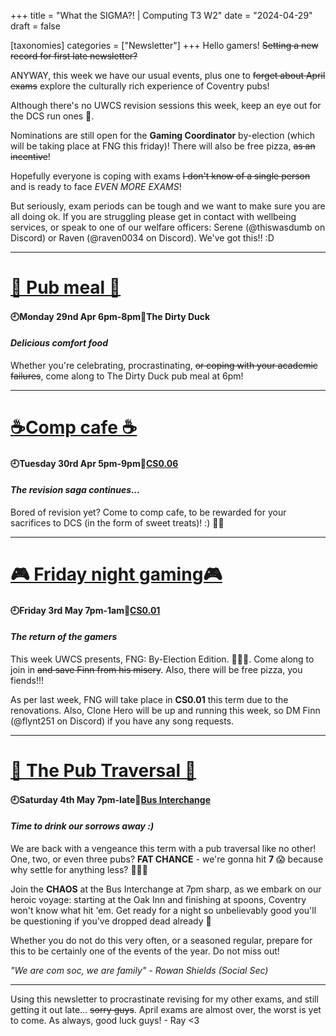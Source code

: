 +++
title = "What the SIGMA?! | Computing T3 W2"
date = "2024-04-29"
draft = false

[taxonomies]
categories = ["Newsletter"]
+++
Hello gamers! ~~Setting a new record for first late newsletter?~~

ANYWAY, this week we have our usual events, plus one to ~~forget about April exams~~ explore the culturally rich experience of Coventry pubs! 

Although there's no UWCS revision sessions this week, keep an eye out for the DCS run ones 👀. 

Nominations are still open for the **Gaming Coordinator** by-election (which will be taking place at FNG this friday)! There will also be free pizza, ~~as an incentive~~!

Hopefully everyone is coping with exams ~~I don't know of a single person~~ and is ready to face *EVEN MORE EXAMS*!

But seriously, exam periods can be tough and we want to make sure you are all doing ok. If you are struggling please get in contact with wellbeing services, or speak to one of our welfare officers: Serene (@thiswasdumb on Discord) or Raven (@raven0034 on Discord). We've got this!! :D

--------------------------------------------------------------------------
# [🍔 Pub meal 🍔](https://uwcs.co.uk/events/t3/w2/pub/)

#### 🕘Monday 29nd Apr 6pm-8pm📍The Dirty Duck
#### *Delicious comfort food*

Whether you're celebrating, procrastinating, ~~or coping with your academic failures~~, come along to The Dirty Duck pub meal at 6pm!

--------------------------------------------------------------------------
# [☕Comp cafe ☕](https://uwcs.co.uk/events/t3/w2/compcafe/)

#### 🕘Tuesday 30rd Apr 5pm-9pm📍[CS0.06](https://campus.warwick.ac.uk/search/623c888a421e6f5928c0d038)
#### *The revision saga continues...*

Bored of revision yet? Come to comp cafe, to be rewarded for your sacrifices to DCS (in the form of sweet treats)! :) 🍬🍪

--------------------------------------------------------------------------
# [🎮 Friday night gaming🎮](https://uwcs.co.uk/events/t3/w2/fng/)

#### 🕘Friday 3rd May 7pm-1am📍[CS0.01](https://campus.warwick.ac.uk/search/623c888a421e6f5928c0d035)
#### *The return of the gamers*

This week UWCS presents, FNG: By-Election Edition. 🎉🎉🎉. Come along to join in ~~and save Finn from his misery~~. Also, there will be free pizza, you fiends!!!

As per last week, FNG will take place in **CS0.01** this term due to the renovations. Also, Clone Hero will be up and running this week, so DM Finn (@flynt251 on Discord) if you have any song requests. 

--------------------------------------------------------------------------

# [🍺 The Pub Traversal 🍺](https://uwcs.co.uk/events/t3/w2/the-pub-traversal/)

#### 🕘Saturday 4th May 7pm-late📍[Bus Interchange](https://www.google.com/maps/place/Warwick+University+Interchange/@52.3798933,-1.5636719,17z/data=!4m6!3m5!1s0x48774acf0d881091:0x819e9900d84c20a6!8m2!3d52.379651!4d-1.5625883!16s%2Fg%2F11c1ty8n70?entry=tts)
#### *Time to drink our sorrows away :)*

We are back with a vengeance this term with a pub traversal like no other! One, two, or even three pubs? **FAT CHANCE** - we're gonna hit **7** 😱 because why settle for anything less? 🤔🤔🤔

Join the **CHAOS** at the Bus Interchange at 7pm sharp, as we embark on our heroic voyage: starting at the Oak Inn and finishing at spoons, Coventry won't know what hit 'em. Get ready for a night so unbelievably good you'll be questioning if you've dropped dead already 🫠

Whether you do not do this very often, or a seasoned regular, prepare for this to be certainly one of the events of the year. Do not miss out!

*"We are com soc, we are family" - Rowan Shields (Social Sec)*

--------------------------------------------------------------------------

Using this newsletter to procrastinate revising for my other exams, and still getting it out late... ~~sorry guys~~. April exams are almost over, the worst is yet to come. As always, good luck guys! - Ray <3
